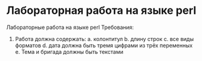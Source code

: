 # Лабораторная работа на языке perl
Лабораторные работа на языке perl
Требования: 
  1. Работа должна содержать:
    a. колонтитул
    b. длину строк
    c. все виды форматов
    d. дата должна быть тремя цифрами из трёх переменных
    e. Тема и бригада должны быть текстами
